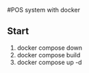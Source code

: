 #POS system with docker

## Start 
1. docker compose down
2. docker compose build 
3. docker compose up -d